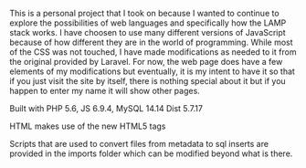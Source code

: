 This is a personal project that I took on because I wanted to continue to explore the possibilities of web languages and specifically how the LAMP stack works. I have choosen to use many different versions of JavaScript because of how different they are in the world of programming. While most of the CSS was not touched, I have made modifications as needed to it from the original provided by Laravel. For now, the web page does have a few elements of my modifications but eventually, it is my intent to have it so that if you just visit the site by itself, there is nothing special about it but if you happen to enter my name it will show other pages.

Built with PHP 5.6, JS 6.9.4, MySQL 14.14 Dist 5.7.17

HTML makes use of the new HTML5 tags

Scripts that are used to convert files from metadata to sql inserts are provided in the imports folder which can be modified beyond what is there.
